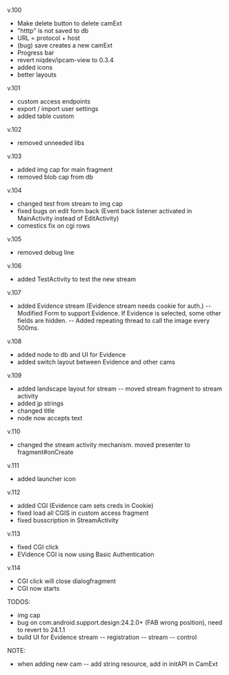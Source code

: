 v.100
- Make delete button to delete camExt
- "htttp" is not saved to db
- URL = protocol + host
- (bug) save creates a new camExt
- Progress bar
- revert niqdev/ipcam-view to 0.3.4
- added icons
- better layouts

v.101

- custom access endpoints
- export / import user settings
- added table custom

v.102
- removed unneeded libs

v.103
- added img cap for main fragment
- removed blob cap from db

v.104
- changed test from stream to img cap
- fixed bugs on edit form back (Event back listener activated in MainActivity instead of EditActivity)
- comestics fix on cgi rows

v.105
- removed debug line

v.106
- added  TestActivity to test the new stream

v.107
- added Evidence stream (Evidence stream needs cookie for auth.)
-- Modified Form to support Evidence. If Evidence is selected, some other fields are hidden.
-- Added repeating thread to call the image every 500ms.

v.108
- added node to db and UI for Evidence
- added switch layout between Evidence and other cams

v.109
- added landscape layout for stream
-- moved stream fragment to stream activity
- added jp strings
- changed title
- node now accepts text

v.110
- changed the stream activity mechanism. moved presenter to fragment#onCreate

v.111
- added launcher icon

v.112
- added CGI (Evidence cam sets creds in Cookie)
- fixed load all CGIS in custom access fragment
- fixed busscription in StreamActivity

v.113
- fixed CGI click
- EVidence CGI is now using Basic Authentication

v.114
- CGI click will close dialogfragment
- CGI now starts

TODOS:
- img cap
- bug on com.android.support.design:24.2.0+ (FAB wrong position), need to revert to 24.1.1
- build UI for Evidence stream
-- registration
-- stream
-- control

NOTE:
- when adding new cam
-- add string resource, add in initAPI in CamExt